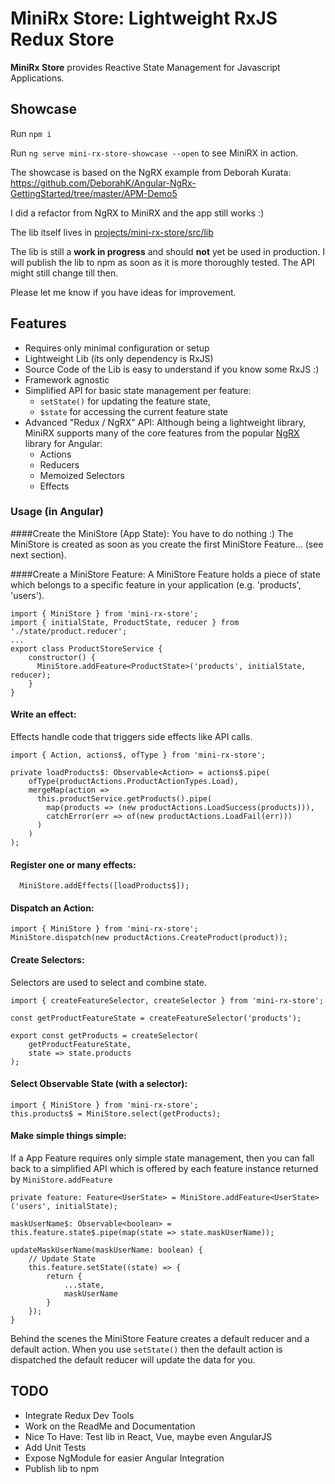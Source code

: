 # MiniRx Store: Lightweight RxJS Redux Store

**MiniRx Store** provides Reactive State Management for Javascript Applications.

## Showcase

Run `npm i`

Run `ng serve mini-rx-store-showcase --open` to see MiniRX in action. 

The showcase is based on the NgRX example from Deborah Kurata: https://github.com/DeborahK/Angular-NgRx-GettingStarted/tree/master/APM-Demo5

I did a refactor from NgRX to MiniRX and the app still works :)

The lib itself lives in [projects/mini-rx-store/src/lib](https://github.com/spierala/mini-rx-store/tree/master/projects/mini-rx-store/src/lib)

The lib is still a **work in progress** and should **not** yet be used in production.
I will publish the lib to npm as soon as it is more thoroughly tested.
The API might still change till then.

Please let me know if you have ideas for improvement.

## Features

* Requires only minimal configuration or setup
* Lightweight Lib (its only dependency is RxJS)
* Source Code of the Lib is easy to understand if you know some RxJS :)
* Framework agnostic
* Simplified API for basic state management per feature: 
    * `setState()` for updating the feature state, 
    * `$state` for accessing the current feature state
* Advanced "Redux / NgRX" API:
Although being a lightweight library, MiniRX supports many of the core features from the popular [NgRX](https://ngrx.io/) library for Angular:
    * Actions
    * Reducers
    * Memoized Selectors
    * Effects

### Usage (in Angular)
####Create the MiniStore (App State):
You have to do nothing :)
The MiniStore is created as soon as you create the first MiniStore Feature... (see next section).

####Create a MiniStore Feature:
A MiniStore Feature holds a piece of state which belongs to a specific feature in your application (e.g. 'products', 'users').

```
import { MiniStore } from 'mini-rx-store';
import { initialState, ProductState, reducer } from './state/product.reducer';
...
export class ProductStoreService {
    constructor() {
      MiniStore.addFeature<ProductState>('products', initialState, reducer);
    }
}
```

#### Write an effect: 
Effects handle code that triggers side effects like API calls.
```
import { Action, actions$, ofType } from 'mini-rx-store';

private loadProducts$: Observable<Action> = actions$.pipe(
    ofType(productActions.ProductActionTypes.Load),
    mergeMap(action =>
      this.productService.getProducts().pipe(
        map(products => (new productActions.LoadSuccess(products))),
        catchError(err => of(new productActions.LoadFail(err)))
      )
    )
);
```

#### Register one or many effects: 
```
  MiniStore.addEffects([loadProducts$]);
```
 
#### Dispatch an Action: 
```
import { MiniStore } from 'mini-rx-store';
MiniStore.dispatch(new productActions.CreateProduct(product));
```

#### Create Selectors:
Selectors are used to select and combine state. 
```
import { createFeatureSelector, createSelector } from 'mini-rx-store';

const getProductFeatureState = createFeatureSelector('products');

export const getProducts = createSelector(
    getProductFeatureState,
    state => state.products
);
``` 

#### Select Observable State (with a selector): 
```
import { MiniStore } from 'mini-rx-store';
this.products$ = MiniStore.select(getProducts);
```

#### Make simple things simple: 
If a App Feature requires only simple state management, then you can fall back to a simplified API which is offered by each feature instance returned by `MiniStore.addFeature`
```
private feature: Feature<UserState> = MiniStore.addFeature<UserState>('users', initialState);

maskUserName$: Observable<boolean> = this.feature.state$.pipe(map(state => state.maskUserName));

updateMaskUserName(maskUserName: boolean) {
    // Update State
    this.feature.setState((state) => {
        return {
            ...state,
            maskUserName
        }
    });
}
```
Behind the scenes the MiniStore Feature creates a default reducer and a default action. When you use `setState()` then the default action is dispatched the default reducer will update the data for you.

## TODO
* Integrate Redux Dev Tools
* Work on the ReadMe and Documentation
* Nice To Have: Test lib in React, Vue, maybe even AngularJS
* Add Unit Tests
* Expose NgModule for easier Angular Integration
* Publish lib to npm
